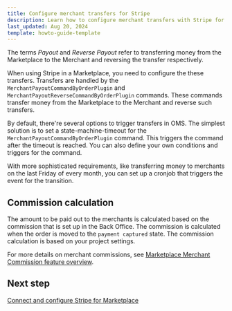 ```yaml
---
title: Configure merchant transfers for Stripe
description: Learn how to configure merchant transfers with Stripe for your Spryker Marketplace project
last_updated: Aug 20, 2024
template: howto-guide-template
---
```


The terms *Payout* and *Reverse Payout* refer to transferring money from the Marketplace to the Merchant and reversing the transfer respectively.

When using Stripe in a Marketplace, you need to configure the these transfers. Transfers are handled by the `MerchantPayoutCommandByOrderPlugin` and `MerchantPayoutReverseCommandByOrderPlugin` commands. These commands transfer money from the Marketplace to the Merchant and reverse such transfers.

By default, there're several options to trigger transfers in OMS. The simplest solution is to set a state-machine-timeout for the `MerchantPayoutCommandByOrderPlugin` command. This triggers the command after the timeout is reached. You can also define your own conditions and triggers for the command.

With more sophisticated requirements, like transferring money to merchants on the last Friday of every month, you can set up a cronjob that triggers the event for the transition.

## Commission calculation

The amount to be paid out to the merchants is calculated based on the commission that is set up in the Back Office. The commission is calculated when the order is moved to the `payment captured` state. The commission calculation is based on your project settings.

For more details on merchant commissions, see [Marketplace Merchant Commission feature overview](/docs/pbc/all/merchant-management/latest/marketplace/marketplace-merchant-commission-feature-overview.html).

## Next step

[Connect and configure Stripe for Marketplace](/docs/pbc/all/payment-service-provider/latest/marketplace/stripe-third-party-integration/connect-and-configure-stripe-for-marketplace.html)
